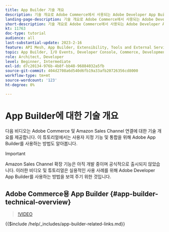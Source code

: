 ```yaml
---
title: App Builder 기술 개요
description: 기술 개요로 Adobe Commerce에서 사용되는 Adobe Developer App Builder에 대해 알아보기
landing-page-description: 기술 개요로 Adobe Commerce에서 사용되는 Adobe Developer App Builder에 대해 알아보기
short-description: 기술 개요로 Adobe Commerce에서 사용되는 Adobe Developer App Builder에 대해 알아보기
kt: 11763
doc-type: tutorial
audience: all
last-substantial-update: 2023-2-16
feature: API Mesh, App Builder, Extensibility, Tools and External Services, Backend Development
topic: App Builder, I/O Events, Developer Console, Commerce, Development, Integrations
role: Architect, Developer
level: Beginner, Intermediate
exl-id: d7c20134-976b-4b8f-bb48-96884032a5fb
source-git-commit: 404d2708a6d540d6fb19a33afb20726356cd8000
workflow-type: tm+mt
source-wordcount: '123'
ht-degree: 0%

---
```


# App Builder에 대한 기술 개요

다음 비디오는 Adobe Commerce 및 Amazon Sales Channel 연결에 대한 기술 개요를 제공합니다. 이 튜토리얼에서는 사용자 지정 기능 및 통합을 위해 Adobe App Builder를 사용하는 방법도 알아봅니다.

>[!IMPORTANT]
>
>Amazon Sales Channel 확장 기능은 아직 개발 중이며 공식적으로 출시되지 않았습니다.  이러한 비디오 및 튜토리얼은 실용적인 사용 사례를 위해 Adobe Developer App Builder를 사용하는 방법을 보여 주기 위한 것입니다.


## Adobe Commerce용 App Builder {#app-builder-technical-overview}

>[!VIDEO](https://video.tv.adobe.com/v/3413512?quality=12&learn=on)

{{$include /help/_includes/app-builder-related-links.md}}
